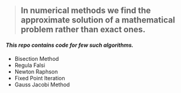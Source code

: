> ## In numerical methods we find the approximate solution of a mathematical problem rather than exact ones.
#### *This repo contains code for few such algorithms.*


- Bisection Method
- Regula Falsi 
- Newton Raphson
- Fixed Point Iteration
- Gauss Jacobi Method
